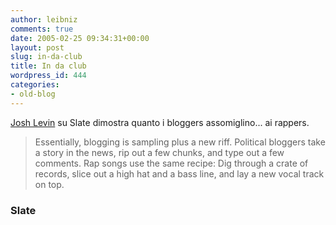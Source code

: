 ```yaml
---
author: leibniz
comments: true
date: 2005-02-25 09:34:31+00:00
layout: post
slug: in-da-club
title: In da club
wordpress_id: 444
categories:
- old-blog
---
```


[Josh Levin](http://slate.msn.com/id/2113913/) su Slate dimostra quanto i bloggers assomiglino... ai rappers.




> 

> 
> Essentially, blogging is sampling plus a new riff. Political
bloggers take a story in the news, rip out a few chunks, and type out a
few comments. Rap songs use the same recipe: Dig through a crate of
records, slice out a high hat and a bass line, and lay a new vocal
track on top. 




### Slate
